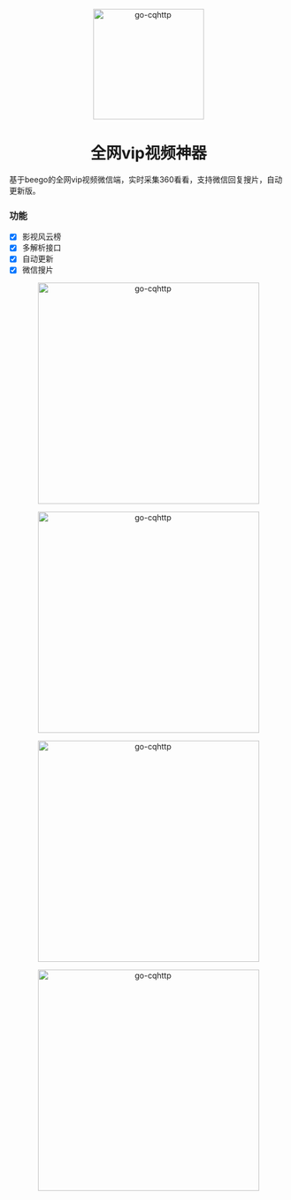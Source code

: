 <p align="center">
  <a href="https://github.com/ytq2019/go-vip-video">
    <img src="https://user-images.githubusercontent.com/25968335/120111974-8abef880-c139-11eb-99cd-fa928348b198.png" width="200" height="200" alt="go-cqhttp">
  </a>
</p>

<div align="center">

# 全网vip视频神器

</div>

基于beego的全网vip视频微信端，实时采集360看看，支持微信回复搜片，自动更新版。

### 功能

- [x] 影视风云榜
- [x] 多解析接口
- [x] 自动更新
- [x] 微信搜片
<p align="center">
    <img src="https://www.yutianqi.net/zb_users/upload/2021/06/202106091623236608447747.png" width="400" alt="go-cqhttp">
</p>

<p align="center">
    <img src="https://www.yutianqi.net/zb_users/upload/2021/06/202106091623236628759633.png
" width="400" alt="go-cqhttp">
</p>

<p align="center">
    <img src="https://www.yutianqi.net/zb_users/upload/2021/06/202106091623236665433246.png
" width="400" alt="go-cqhttp">
</p>

<p align="center">
    <img src="https://www.yutianqi.net/zb_users/upload/2021/06/202106091623236646836608.png
" width="400" alt="go-cqhttp">
</p>
